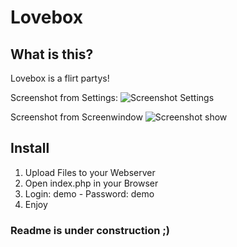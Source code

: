 # Lovebox
## What is this?
Lovebox is a flirt partys!

Screenshot from Settings:
![Screenshot Settings](http://www.atworkz.de/_git/lovebox/index.png)

Screenshot from Screenwindow
![Screenshot show](http://www.atworkz.de/_git/lovebox/show.png)

## Install
1. Upload Files to your Webserver
2. Open index.php in your Browser
3. Login: demo - Password: demo
4. Enjoy

### Readme is under construction ;)
